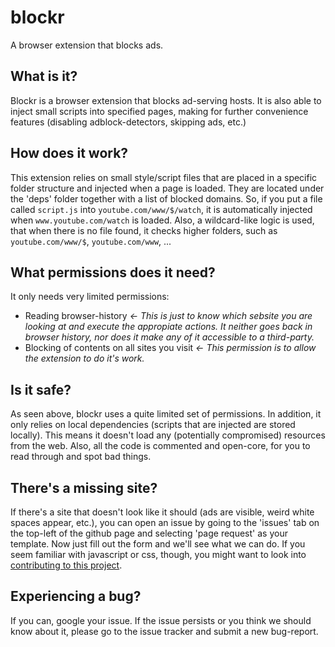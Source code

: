 # blockr
A browser extension that blocks ads.

## What is it?
Blockr is a browser extension that blocks ad-serving hosts. It is also able to inject small scripts into specified pages, making for further convenience features (disabling adblock-detectors, skipping ads, etc.)


## How does it work?
This extension relies on small style/script files that are placed in a specific folder structure and injected when a page is loaded. They are located under the 'deps' folder together with a list of blocked domains. So, if you put a file called `script.js` into `youtube.com/www/$/watch`, it is automatically injected when `www.youtube.com/watch` is loaded. Also, a wildcard-like logic is used, that when there is no file found, it checks higher folders, such as `youtube.com/www/$`, `youtube.com/www`, ...

## What permissions does it need?
It only needs very limited permissions:
* Reading browser-history   _<- This is just to know which sebsite you are looking at and execute the appropiate actions. It neither goes back in browser history, nor does it make any of it accessible to a third-party._
* Blocking of contents on all sites you visit    _<- This permission is to allow the extension to do it's work._

## Is it safe?
As seen above, blockr uses a quite limited set of permissions. In addition, it only relies on local dependencies (scripts that are injected are stored locally). This means it doesn't load any (potentially compromised) resources from the web. Also, all the code is commented and open-core, for you to read through and spot bad things.

## There's a missing site?
If there's a site that doesn't look like it should (ads are visible, weird white spaces appear, etc.), you can open an issue by going to the 'issues' tab on the top-left of the github page and selecting 'page request' as your template. Now just fill out the form and we'll see what we can do. If you seem familiar with javascript or css, though, you might want to look into [contributing to this project](/CONTRIBUTING.md).

## Experiencing a bug?
If you can, google your issue. If the issue persists or you think we should know about it, please go to the issue tracker and submit a new bug-report.